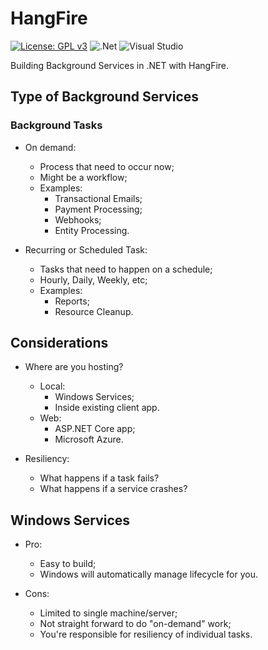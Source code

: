 # HangFire

[![License: GPL v3](https://img.shields.io/badge/License-GPLv3-blue.svg)](https://www.gnu.org/licenses/gpl-3.0) ![.Net](https://img.shields.io/badge/.NET-5C2D91?logo=.net&logoColor=white) ![Visual Studio](https://img.shields.io/badge/Visual%20Studio-5C2D91.svg?logo=visual-studio&logoColor=white)

Building Background Services in .NET with HangFire.

## Type of Background Services

### Background Tasks

- On demand:
    - Process that need to occur now;
    - Might be a workflow;
    - Examples:
        - Transactional Emails;
        - Payment Processing;
        - Webhooks;
        - Entity Processing.

- Recurring or Scheduled Task:
    - Tasks that need to happen on a schedule;
    - Hourly, Daily, Weekly, etc;
    - Examples:
        - Reports;
        - Resource Cleanup.

## Considerations

- Where are you hosting?
    - Local:
        - Windows Services;
        - Inside existing client app.
    - Web:
        - ASP.NET Core app;
        - Microsoft Azure.

- Resiliency:
    - What happens if a task fails?
    - What happens if a service crashes?

## Windows Services

- Pro:
    - Easy to build;
    - Windows will automatically manage lifecycle for you.

- Cons:
    - Limited to single machine/server;
    - Not straight forward to do "on-demand" work;
    - You're responsible for resiliency of individual tasks.
